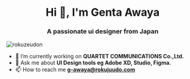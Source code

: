 <h1 align="center">Hi 👋, I'm Genta Awaya</h1>
<h3 align="center">A passionate ui designer from Japan</h3>
<p align="left"> <img src="https://komarev.com/ghpvc/?username=rokuzeudon" alt="rokuzeudon" /> </p>

- 🔭 I’m currently working on **QUARTET COMMUNICATIONS Co.,Ltd.**
- 💬 Ask me about **UI Design tools eg Adobe XD, Studio, Figma.**
- 📫 How to reach me **g-awaya@rokujuudo.com**
